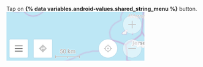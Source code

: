 Tap on **{% data variables.android-values.shared_string_menu %}** button.
![Menu](/assets/images/steps/map_menu_button.png)
